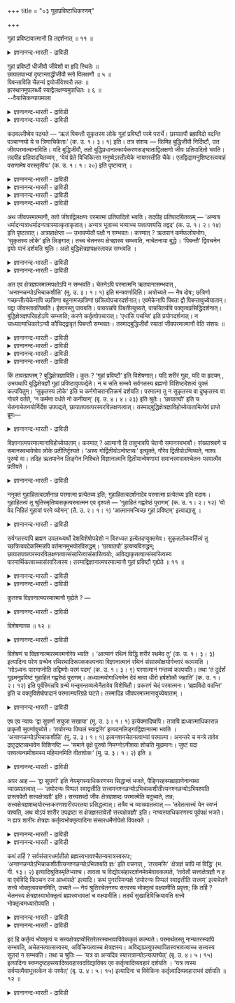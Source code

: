 +++
title = "०३ गुहाप्रविष्टाधिकरणम्"

+++

गुहां प्रविष्टावात्मानौ हि तद्दर्शनात् ॥ ११ ॥  
<details><summary>ज्ञानानन्द-भारती - द्राविडी</summary>

कुहाम् प्रविष्टावात्मानौ हि तत्तर्सनात् ॥ ११ ॥
</details>

गुहां प्रविष्टौ धीजीवौ जीवेशौ वा हृदि स्थितेः ॥  
छायातपाभ्यां दृष्टान्ताद्धीजीवौ स्तो विलक्षणौ ॥ ५ ॥  
पिबन्ताविति चैतन्यं द्वयोर्जीवेश्वरौ ततः ॥  
हृत्स्थानमुपलब्ध्यै स्याद्वैलक्षण्यमुपाधितः ॥ ६ ॥  
--वैयासिकन्यायमाला

<details><summary>ज्ञानानन्द-भारती - द्राविडी</summary>

(पुत्ति) कुहैयिल् पुगुन्दिरुप्पदु पुत्तियुम् जीवऩुमा? अल्लदु जीवऩुम् ईसुवरऩुमा? ह्रुदयत्तिल् इरुप्पदागच् चॊल्वदिऩालुम्, निऴल् वॆय्यिल् ऎऩ्ऱु तिरुष्टान्दम् सॊल्लियिरुप्पदिऩालुम्, ऒऩ्ऱुक्कॊऩ्ऱु (जडम् सैदऩ्यम् ऎऩ्ऱु) वेऱुबट्टुळ्ळ पुत्तियुम् जीवऩुमागत्ताऩ् इरुक्क वेण्डुम्।
</details>

<details><summary>ज्ञानानन्द-भारती - द्राविडी</summary>

अरुन्दुगिऱवर्गळ् ऎऩ्बदाल् इरुवरुक्कुम् अऱिवु इरुक्क वेण्डुम्। आगैयाल् इवरिरुवरुम् जीवऩुम् ईसुवर रुम् ताऩ्। ह्रुदयत्तिल् इरुत्तल् अऱिय वेण्डियदऱ् कागवागुम्। ऒरुवरुक्कॊरुवर् वेऱुबडुदल् उबादिगळिऩाल् इरुक्कक्कूडुम्।
</details>

कठवल्लीष्वेव पठ्यते — ‘ऋतं पिबन्तौ सुकृतस्य लोके गुहां प्रविष्टौ परमे परार्धे। छायातपौ ब्रह्मविदो वदन्ति पञ्चाग्नयो ये च त्रिणाचिकेताः’ (क. उ. १। ३। १) इति। तत्र संशयः — किमिह बुद्धिजीवौ निर्दिष्टौ, उत जीवपरमात्मानाविति। यदि बुद्धिजीवौ, ततो बुद्धिप्रधानात्कार्यकरणसङ्घाताद्विलक्षणो जीवः प्रतिपादितो भवति। तदपीह प्रतिपादयितव्यम् , ‘येयं प्रेते विचिकित्सा मनुष्येऽस्तीत्येके नायमस्तीति चैके। एतद्विद्यामनुशिष्टस्त्वयाहं वराणामेष वरस्तृतीयः’ (क. उ. १। १। २०) इति पृष्टत्वात् ।

<details><summary>ज्ञानानन्द-भारती - द्राविडी</summary>

ऎऩ्ऱ वाक्कियम् इन्द अदिगरणत्तिऱ्कु विषयम्। इङ्गु सरीरत्तिल् ह्रुदयत्तिल् कुहैयिल् पिरवेसित्तवर्गळाग इरुवर्गळ् कुऱिप्पिडप्पट्टुळ्ळऩर्। इवर्गळ् पुत्ति जीवर्गळा? जीवबरमात्माक्कळा ऎऩ्ऱु सन्देहम्। निऴलैयुम्, वॆय्यिलैयुम् तिरुष्टान्दमागक् कूऱियिरुप्पदाल् जडर्, सेदऩर् ऎऩ्ऱु माऱुबट्ट स्वबावमुळ्ळ । पुत्ति जीवर्गळैत्ताऩ् इम्मन्दिरम् कुऱिक्किऱदु। ऒरे मादिरि स्वबावमुळ्ळ सेदऩर्गळाऩ जीवेच्वरर्गळैयल्ल ऎऩ्ऱु पूर्वबक्षम्।
</details>

<details><summary>ज्ञानानन्द-भारती - द्राविडी</summary>

पिबन्तौ ऎऩ्ऱु सेदऩ तर्ममाऩबाऩम् सॊल्लि यिरुप्पदाल् सेदऩर्गळाऩ जीवेसुवरर्गळ् ताऩ् कुहैयिल् इरुप्पवर्गळ्। ऎङ्गुम् निऱैन्द ईसुवरऩै अऱिन्दु कॊळ्वदऱ्काग ह्रुदय स्ताऩम् सॊल्लप् पट्टदु। इरुवर्गळुम् सेदऩर्गळाऩालुम् उबादि मूलम् वैलक्षण्यमुम् उण्डु ऎऩ्ऱु सित्तान्दम्\]
</details>

<details><summary>ज्ञानानन्द-भारती - द्राविडी</summary>

कडवल्लिगळिलेये ‘अवसियम् एऱ्पडुम् कर्म पलऩै अऩुबविक्किऱवर्गळाग, ताऩ् सॆय्द कर्माविऩ् कार्यमाऩ तेहत्तिल् हिरुदयत्तिलुळ्ळ कुगैयिल् निऴलुम्, वॆय्यिलुम् पोल, इरुवर् पुगुन्दिरुक्किऱार्गळ् ऎऩ्ऱु पिरह्मत्तै अऱिन्दवर्गळुम्, ऎवर्गळ् नासिगेदाक्किऩियै मूऩ्ऱु तरम् सयऩम् सॆय्दवर्गळाय् ऐन्दु अक्ऩिगळुडऩिरुक्किऱार्गळो अवर्गळुम् सॊल्लुगिऱार्गळ्' (काडग १-३-१) ऎऩ्ऱु सॊल्लप्पट्टि रुक्किऱदु। इङ्गे कुऱिप्पिट्टिरुक्कुम् इरुवर् पुत्तियुम् जीवऩुमा, अल्लदु जीवऩुम् परमात्मावुमा, ऎऩ्ऱु अङ्गे सन्देहम्।
</details>

<details><summary>ज्ञानानन्द-भारती - द्राविडी</summary>

पुत्तियुम्, जीवऩुम् ऎऩ्ऱिरुन्दाल्, अप्पॊऴुदु पुत्तियै पिरदाऩमागवुडैय सरीर इन्दिरियङ्गळिऩ् कूट्टत्तिलिरुन्दु वेऱुबट्टदाग जीवऩ् पिरदिबादिक्कप् पट्टदाग आगुम्। अदुवुम् इङ्गे पिरदिबादिक्कप्पड वेण्डियदुदाऩ्, 'मऩुषियऩ् इऱन्दुविट्टाल् इवऩ् इरुक्किऱाऩ् ऎऩ्ऱु सिलर्, इवऩ् इल्लै ऎऩ्ऱु सिलर् ऎऩ्ऱु इन्द संसयम् ऎदुवो, अदै तङ्गळाल् सॊल्लप्पट्टु नाऩ् तॆरिन्दु कॊळ्ळवेण्डुम्। वरऩ्गळुक्कुळ् इदु मूऩ्ऱावदु वरऩ्' (काडग। १-१-२०) ऎऩ्ऱु केट्कप्पट्टिरुप्पदिऩाल्।
</details>

अथ जीवपरमात्मानौ, ततो जीवाद्विलक्षणः परमात्मा प्रतिपादितो भवति। तदपीह प्रतिपादयितव्यम् — ‘अन्यत्र धर्मादन्यत्राधर्मादन्यत्रास्मात्कृताकृतात्। अन्यत्र भूताच्च भव्याच्च यत्तत्पश्यसि तद्वद’ (क. उ. १। २। १४) इति पृष्टत्वात्। अत्राहाक्षेप्ता — उभावप्येतौ पक्षौ न सम्भवतः। कस्मात् ? ऋतपानं कर्मफलोपभोगः, ‘सुकृतस्य लोके’ इति लिङ्गात्। तच्च चेतनस्य क्षेत्रज्ञस्य सम्भवति, नाचेतनाया बुद्धेः। ‘पिबन्तौ’ द्विवचनेन द्वयोः पानं दर्शयति श्रुतिः। अतो बुद्धिक्षेत्रज्ञपक्षस्तावन्न सम्भवति ।

<details><summary>ज्ञानानन्द-भारती - द्राविडी</summary>

अल्लदु, जीवऩुम् परमात्मावुम् ऎऩ्ऱिरुन्दाल्, अप्पॊऴुदु जीवऩुक्कु वेऱायुळ्ळ परमात्मा पिरदिबादिक्कप्पट्टदाग आगुम्। अदुवुम् इङ्गे पिरदिबादिक्कप्पड वेण्डियदुदाऩ्, 'तर्मत्तिलिरुन्दु वेऱायुम्, अदर्मत्तिलिरुन्दु वेऱायुम् सॆय्यप्पट्टदु, सॆय्यप्पडाददु ऎऩ्ऱ इदिलिरुन्दु वेऱायुम्, उण्डाऩदिलिरुन्दुम् उण्डागप्पोवदिलिरुन्दुम् वेऱायुम्, ऎन्द अदैप् पार्क्किऱीरो, अदैच् चॊल्लुम्’ (काडग। १-२-१४) ऎऩ्ऱु केट्कप् पट्टिरुप्पदिऩाल्।
</details>

<details><summary>ज्ञानानन्द-भारती - द्राविडी</summary>

इङ्गे आक्षिेबिक्किऱवऩ् सॊल्गिऱाऩ्: इन्द इरण्डु पक्षङ्गळुमे सम्बविक्कादु। एऩ्? ‘रुदबाऩम्’ ऎऩ्बदु, ‘नऩ्गु सॆय्यप्पट्टदिऩ् कार्यमाऩ तेहत्तिल्’ ऎऩ्ऱ लिङ्गत्तिऩाल्, कर्मबलऩै अऩुबविप्पदु ऎऩ्ऱु आगिऱदु; अदु सेदऩऩाऩ क्षेत्तिरक्ञऩुक्कु (जीवऩुक्कु) सम्बविक्कुम्, असेदऩमाऩ पुत्तिक्कु सम्बविक्कादु। 'साप्पिडुगिऱ इरुवर्' ऎऩ्ऱु त्विवसऩत्तिऩाल् इरण्डु पेर्गळुक्कु साप्पिडुवदै सुरुदि काट्टुगिऱदु। आगैयिऩालुम् पुत्तियुम्, जीवऩुम् ऎऩ्ऱ पक्षम् सम्बविक्कादु।
</details>

अत एव क्षेत्रज्ञपरमात्मपक्षोऽपि न सम्भवति। चेतनेऽपि परमात्मनि ऋतपानासम्भवात् , ‘अनश्नन्नन्योऽभिचाकशीति’ (मु. उ. ३। १। १) इति मन्त्रवर्णादिति। अत्रोच्यते — नैष दोषः; छत्रिणो गच्छन्तीत्येकेनापि च्छत्रिणा बहूनामच्छत्रिणां छत्रित्वोपचारदर्शनात्। एवमेकेनापि पिबता द्वौ पिबन्तावुच्येयाताम्। यद्वा जीवस्तावत्पिबति। ईश्वरस्तु पाययति। पाययन्नपि पिबतीत्युच्यते, पाचयितर्यपि पक्तृत्वप्रसिद्धिदर्शनात्। बुद्धिक्षेत्रज्ञपरिग्रहोऽपि सम्भवति; करणे कर्तृत्वोपचारात्। ‘एधांसि पचन्ति’ इति प्रयोगदर्शनात्। न चाध्यात्माधिकारेऽन्यौ कौचिद्द्वावृतं पिबन्तौ सम्भवतः। तस्माद्बुद्धिजीवौ स्यातां जीवपरमात्मानौ वेति संशयः ॥

<details><summary>ज्ञानानन्द-भारती - द्राविडी</summary>

अदऩालेये जीवऩुम्, परमात्मावुम् ऎऩ्गिऱ पक्षमुम् सम्बविक्कादु, सेदऩऩायिरुन्द पोदिलुम् परमात्माविऩिडत्तिल् ‘रुदबाऩम्’ (कर्मबलऩै अऩुबविप्पदु) सम्बविक्काददिऩाल्, ‘साप्पिडामल् मऱ्ऱवर् पिरगासित्तुक् कॊण्डिरुक्किऱार्' ऎऩ्ऱ मन्दिर वर्णत्तिऩाल्, ऎऩ्ऱु
</details>

<details><summary>ज्ञानानन्द-भारती - द्राविडी</summary>

इङ्गु सॊल्गिऱोम्; इदु तोषमिल्लै। ऒरुवऩ् मात्तिरम् कुडैयुडऩिरुन्दालुम् कूड 'कुडैयुळ्ळवर्गळ् पोगिऱार्गळ्' ऎऩ्ऱु पलर्गळुक्कु कुडैयुळ्ळ तऩ्मै उबसारमाग काणुवदाल्, अव्विदमे ऒरुवर् साप्पिट्टालुम्गूड इरुवरुम् साप्पिट्टदाग सॊल्लप्पडलाम्। अल्लदु जीवऩ् साप्पिडुगिऱाऩ्। ईसुवरऩो साप्पिडुम्बडिच् चॆय्गिऱाऩ्। साप्पिडच् चॆय्गिऱवऩुम्गूड साप्पिडुगिऱाऩ् ऎऩ्ऱु सॊल्लप् पडुवाऩ्। पागम् (समैयल्) सॆय्विप्पवऩिडत्तिलुम् पागम् सॆय्गिऱवऩ् ऎऩ्ऱ पिरसित्ति काणुवदाल्।
</details>

<details><summary>ज्ञानानन्द-भारती - द्राविडी</summary>

पुत्तियैयुम्, जीवऩैयुम् ऎडुत्तुक्कॊळ्वदुम् सम्बविक्कुम्, करुवियिऩिडत्तिल् सॆय्युम् तऩ्मैक्कु उबसारमाय् पिरयोगमिरुप्पदिऩाल्, विऱगु पागम् सॆय्गिऱदु ऎऩ्ऱु पिरयोगम् काणुवदाल्।
</details>

<details><summary>ज्ञानानन्द-भारती - द्राविडी</summary>

अत्यात्मत्तैच् चॊल्लुम् पिरगरणत्तिल् कर्मबलऩै साप्पिडुगिऱवर्गळाग वेऱु इरण्डु यारुम् सम्बविक्कादु आगैयाल् पुत्तियुम्, जीवऩुम् इरुक्कलाम्, अल्लदु जीवऩुम् परमात्मावुम् इरुक्कलाम् ऎऩ्बदिऩाल् सन्देहम्।
</details>

किं तावत्प्राप्तम् ? बुद्धिक्षेत्रज्ञाविति। कुतः ? ‘गुहां प्रविष्टौ’ इति विशेषणात्। यदि शरीरं गुहा, यदि वा हृदयम् , उभयथापि बुद्धिक्षेत्रज्ञौ गुहां प्रविष्टावुपपद्येते। न च सति सम्भवे सर्वगतस्य ब्रह्मणो विशिष्टदेशत्वं युक्तं कल्पयितुम्। ‘सुकृतस्य लोके’ इति च कर्मगोचरानतिक्रमं दर्शयति। परमात्मा तु न सुकृतस्य वा दुष्कृतस्य वा गोचरे वर्तते, ‘न कर्मणा वर्धते नो कनीयान्’ (बृ. उ. ४। ४। २३) इति श्रुतेः। ‘छायातपौ’ इति च चेतनाचेतनयोर्निर्देश उपपद्यते, छायातपवत्परस्परविलक्षणत्वात्। तस्माद्बुद्धिक्षेत्रज्ञाविहोच्येयातामित्येवं प्राप्ते ब्रूमः—

<details><summary>ज्ञानानन्द-भारती - द्राविडी</summary>

पूर्वबक्षम्: ऎदु न्यायम्? पुत्तियुम्, जीवऩुम् ऎऩ्ऱु, एऩ्? "कुगैयिल् पुगुन्दिरुप्पवर्गळ्" ऎऩ्ऱु कुऱिप्पिट्टिरुक्किऱबडियाल्, कुहै ऎऩ्बदु सरीरमाऩालुम् अल्लदु ह्रुदयमाऩालुम्, इरण्डु मुऱैयिलुम् पुत्तियुम् जीवऩुम् कुहैयिल् पुगुन्दिरुप्पवर्गळ् ऎऩ्बदु पॊरुन्दुम्। इदु सम्बविक्कुम्बोदु, ऎङ्गुमुळ्ळ पिरह्मत्तिऱ्कु कुऱिप्पिट्ट तेसमुळ्ळदाऩ तऩ्मैयै कल्बिप्पदु युक्तमिल्लै। "नऩ्गु सॆय्यप्पट्टदिऩ् कार्यमाऩ तेहत्तिल्” ऎऩ्ऱु कर्माविऱ्कु उळ्बट्टु मीऱामल् इरुप्पदैक् काट्टुगिऱदु। परमात्मावो नल्लदाग सॆय्यप्पट्टदऱ्को कॆडुदलाय् सॆय्यप् पट्टदऱ्को उळ्बट्टत्तिल् इरुप्पदिल्लै, “कर्माविऩाल् विरुत्तियडैवदिल्लै। कुऱैन्दवऩाग आवदुमिल्लै” ऎऩ्ऱु सुरुदियिऩाल्। मेलुम्, "निऴल् वॆय्यिल्" ऎऩ्बदिऩाल् सेदऩत्तैयुम् असेदऩत् तैयुम् कुऱिप्पिडुवदु पॊरुन्दुम्, निऴलैयुम्, वॆय्यिलैयुम् पोल, ऒऩ्ऱुक्कॊऩ्ऱु माऱुबट्टि रुप्पदाल्, आगैयाल् पुत्तियुम् जीवऩुम् इङ्गे सॊल्लप्पडुगिऱार्गळ् ऎऩ्ऱु।
</details>

विज्ञानात्मपरमात्मानाविहोच्येयाताम्। कस्मात् ? आत्मानौ हि तावुभावपि चेतनौ समानस्वभावौ। संख्याश्रवणे च समानस्वभावेष्वेव लोके प्रतीतिर्दृश्यते। ‘अस्य गोर्द्वितीयोऽन्वेष्टव्यः’ इत्युक्ते, गौरेव द्वितीयोऽन्विष्यते, नाश्वः पुरुषो वा। तदिह ऋतपानेन लिङ्गेन निश्चिते विज्ञानात्मनि द्वितीयान्वेषणायां समानस्वभावश्चेतनः परमात्मैव प्रतीयते ।

<details><summary>ज्ञानानन्द-भारती - द्राविडी</summary>

सित्तान्दम्: इव्विदम् एऱ्पडुम्बोदु सॊल्गि ऱोम्; विक्ञाऩात्मा (जीवऩ्) परमात्मा ऎऩ्ऱ इरुवर् इङ्गे सॊल्लप्पडुगिऱार्गळ्। ऎऩ्ऩ कारणत्तिऩाल्? अव्विरुवर्गळुम् ‘आत्माक्कळ्’ सेदऩर्गळ्, समाऩमाऩ स्वबावमुळ्ळवर्गळ्, अल्लवा? ऎण्णिक्कैयैक् केट्टदुम् समाऩमाऩ स्वबावमुळ्ळवैगळ् विषयमागवे उलगत्तिल् अऱिवदु काणप्पडुगिऱदु। ‘इन्दप् पसुमाट्टिऱ्कु इरण्डावदु तेडप्पडवेण्डुम्' ऎऩ्ऱु सॊऩ्ऩाल्, इरण्डावदाग पसुमाडुदाऩ् तेडप्पडुम्। कुदिरैयो, मऩिदऩो अल्ल। अदिऩाल् इङ्गे कर्मबलऩै साप्पिडुगिऱदॆऩ्ऱ लिङ्गत्तिऩाल् ऒऩ्ऱु विक्ञाऩात्मावॆऩ्ऱु निच्चयिक्कप्पडुवदाल्, इरण्डावदै तेडुम्बोदु समाऩमाऩ स्वबावत् तैयुडैय सेदऩऩाऩ परमात्मादाऩ् अऱियप्पडुम्।
</details>

ननूक्तं गुहाहितत्वदर्शनान्न परमात्मा प्रत्येतव्य इति; गुहाहितत्वदर्शनादेव परमात्मा प्रत्येतव्य इति वदामः। गुहाहितत्वं तु श्रुतिस्मृतिष्वसकृत्परमात्मन एव दृश्यते — ‘गुहाहितं गह्वरेष्ठं पुराणम्’ (क. उ. १। २। १२) ‘यो वेद निहितं गुहायां परमे व्योमन्’ (तै. उ. २। १। १) ‘आत्मानमन्विच्छ गुहां प्रविष्टम्’ इत्याद्यासु ।

<details><summary>ज्ञानानन्द-भारती - द्राविडी</summary>

कुगैयिल् इरुप्पदु ऎऩ काणुवदाल् परमात्मा ऎऩ्ऱु अऱियक्कूडादु ऎऩ्ऱु सॊल्लप्पट्टदेयॆऩ् ऱाल्, कुहैयिल् इरुप्पदु ऎऩ काणुवदिऩालेये परमात्मा ऎऩ्ऱु अऱिय वेण्डुम् ऎऩ्ऱु सॊल्गिऱोम्। कुहैयिल् इरुप्पदु ऎऩ्बदो परमात्मावुक्कुत्ताऩ् सुरुदिस्मिरुदिगळिल् पलदडवै काणप्पडुगिऱदु। ‘कुहैयिल् इरुप्पवराय् मिगवुम् ऒळिन्दिरुप्पवराय् पुराणराय्' (काडग १-२-१२), 'ऎवर् कुहैयिल् उत्तममाऩ आगासत्तिल् इरुप्पवरै अऱिगिऱारो' (तैत्तिरीय २−१) 'कुहैयिल् पुगुन्दिरुक्कुम् आत्मावै तेडियडै' ऎऩ्बदु मुदलियवैगळिल्।
</details>

सर्वगतस्यापि ब्रह्मण उपलब्ध्यर्थो देशविशेषोपदेशो न विरुध्यत इत्येतदप्युक्तमेव। सुकृतलोकवर्तित्वं तु च्छत्रित्ववदेकस्मिन्नपि वर्तमानमुभयोरविरुद्धम्। ‘छायातपौ’ इत्यप्यविरुद्धम्; छायातपवत्परस्परविलक्षणत्वात्संसारित्वासंसारित्वयोः, अविद्याकृतत्वात्संसारित्वस्य पारमार्थिकत्वाच्चासंसारित्वस्य। तस्माद्विज्ञानात्मपरमात्मानौ गुहां प्रविष्टौ गृह्येते ॥ ११ ॥

<details><summary>ज्ञानानन्द-भारती - द्राविडी</summary>

ऎङ्गुमुळ्ळ पिरह्मत्तिऱ्कुम् अऱिय वेण्डिय तऱ्काग कुऱिप्पिट्ट इडत्तै उबदेसिप्पदु विरुत्त मिल्लै ऎऩ्गिऱ इदुवुम् सॊल्लप्पट्टदे। नऩ्गु सॆय्यप्पट्ट कर्माविऩ् पलऩागिय लोगत्तिल् (सरीरत्तिल्) इरुप्पदुम्, कुडैबिडिक्कुम् तऩ्मैबोल, ऒरुवरिडत्तिल् इरुप्पदु इरुवरुक्कुम् सॊल्लप् पडुवदु विरुत्तमिल्लै। निऴल्, वॆय्यिल् ऎऩ्बदुम् विरुत्तमिल्लै। संसारित् तऩ्मैयुम् संसारि यिल्लाद तऩ्मैयुम्, निऴल्, वॆय्यिल् पोल, ऒऩ्ऱुक् कॊऩ्ऱु वेऱुबट्टिरुप्पदाल्; संसारित्तऩ्मै अवित्तैयिऩाल् एऱ्पट्टदिऩालुम् संसारियिल्लात् तऩ्मै वास्तवमायुळ्ळदिऩालुम्।
</details>

<details><summary>ज्ञानानन्द-भारती - द्राविडी</summary>

आगैयाल् विक्ञाऩात्मावुम् परमात्मावुम् ताऩ् कुहैयिल् पुगुन्दिरुप्पवर्गळॆऩ्ऱु अऱियप्पडुगिऱदु।
</details>

कुतश्च विज्ञानात्मपरमात्मानौ गृह्येते ? —

<details><summary>ज्ञानानन्द-भारती - द्राविडी</summary>

विक्ञाऩात्मावुम् परमात्मावुम् ताऩ् ऎऩ्ऱु वेऱु ऎन्दक् कारणत्तिऩाल् अऱियप्पडुगिऱदु?-
</details>

विशेषणाच्च ॥ १२ ॥  
<details><summary>ज्ञानानन्द-भारती - द्राविडी</summary>

विसे षणाच्च ॥ १२ ॥
</details>

विशेषणं च विज्ञानात्मपरमात्मनोरेव भवति । ‘आत्मानं रथिनं विद्धि शरीरं रथमेव तु’ (क. उ. १। ३। ३) इत्यादिना परेण ग्रन्थेन रथिरथादिरूपककल्पनया विज्ञानात्मानं रथिनं संसारमोक्षयोर्गन्तारं कल्पयति । ‘सोऽध्वनः पारमाप्नोति तद्विष्णोः परमं पदम्’ (क. उ. १। ३। ९) परमात्मानं गन्तव्यं कल्पयति। तथा ‘तं दुर्दर्शं गूढमनुप्रविष्टं गुहाहितं गह्वरेष्ठं पुराणम्। अध्यात्मयोगाधिगमेन देवं मत्वा धीरो हर्षशोकौ जहाति’ (क. उ. १। २। १२) इति पूर्वस्मिन्नपि ग्रन्थे मन्तृमन्तव्यत्वेनैतावेव विशेषितौ। प्रकरणं चेदं परमात्मनः। ‘ब्रह्मविदो वदन्ति’ इति च वक्तृविशेषोपादानं परमात्मपरिग्रहे घटते। तस्मादिह जीवपरमात्मानावुच्येयाताम् ।

<details><summary>ज्ञानानन्द-भारती - द्राविडी</summary>

विसे षणमुम्, विक्ञाऩात्मा परमात्मा इवर्गळुक्कुत् ताऩ् इरुक्किऱदु। ‘आत्मावै रदस्वामियागवुम् सरीरत्तै रदमागवुमे अऱिन्दुगॊळ्' (काडग १-३-३) ऎऩ्बदु मुदलिय मेलुळ्ळ किरन्दत्तिऩाल् रदस्वामि रदम् मुदलाऩ रूबगङ्गळैक् कल्बिप्पदिऩाल्, रदस्वामियाऩ विक्ञाऩात्मावै संसारम् मोक्षम् इवैगळिल् पोगिऱवऩाग कल्बिक्किऱदु। ‘अवऩ् वऴियिऩुडैय ऎल्लैयै अडैगिऱाऩ्; अदु विष्णुविऩ् (वियाबगमाऩ पिरह्मत्तिऩ्) उत्तममाऩ स्ताऩम्' (काडग। १-३-९) ऎऩ्ऱु परमात्मावै अडैयप्पड वेण्डियवरागवुम् कल्बिक्किऱदु। अप्पडिये मुऩ्ऩुळ्ळ किरन्दत्तिलुम् ‘सुलबमाय् पार्क्क मुडियाददाय्, मऱैन्दुळ्ळदाय्, उळ्ळेनुऴैन्ददाय्, कुहैयिलिरुप्पदाय्, आऴत्तिल् इरुप्पदाय्, पुराणमाय्, इरुक्कुम् तेवऩै (स्वयम् पिरगास वस्तुवै) अत्यात्मयोगत्तिऩाल् (आत्माविल् सित्तत्तै निऱुत्तुवदाल्) एऱ्पडुम् अऱिविऩाल् अऱिन्दु तीरऩाय् (सुत्तमाऩ पुत्तियुळ्ळवऩाय्) इरुप्पवऩ् हर्षत् तैयुम्, सोगत्तैयुम् विट्टुविडुवाऩ्' (काडग। १-२-१२) ऎऩ्ऱु अऱिगिऱवऩागवुम्, अऱियप्पडुवदागवुम् इन्द इरण्डु आत्माक्कळे कुऱिप्पिडप्पट्टिरुक्किऱार्गळ्। इन्द पिरगरणमुम्, परमात्मावैच् चेर्न्ददु ‘पिरह्मत्तै अऱिन्दवर्गळ् सॊल्लुगिऱार्गळ्' ऎऩ्ऱु सॊल्लुगिऱवर्गळिऩ् विसेषत्तैक् काट्टुवदुम् परमात्मावै ऎडुत्तुक्कॊण्डाल् ताऩ् पॊरुत्त मागुम्। आगैयाल् इङ्गे जीवऩुम् परमात्मावुमे सॊल्लप्पडुगिऱार्गळ्।
</details>

एष एव न्यायः ‘द्वा सुपर्णा सयुजा सखाया’ (मु. उ. ३। १। १) इत्येवमादिष्वपि। तत्रापि ह्यध्यात्माधिकारान्न प्राकृतौ सुपर्णावुच्येते। ‘तयोरन्यः पिप्पलं स्वाद्वत्ति’ इत्यदनलिङ्गाद्विज्ञानात्मा भवति । ‘अनश्नन्नन्योऽभिचाकशीति’ (मु. उ. ३। १। १) इत्यनशनचेतनत्वाभ्यां परमात्मा। अनन्तरे च मन्त्रे तावेव द्रष्टृद्रष्टव्यभावेन विशिनष्टि — ‘समाने वृक्षे पुरुषो निमग्नोऽनीशया शोचति मुह्यमानः। जुष्टं यदा पश्यत्यन्यमीशमस्य महिमानमिति वीतशोकः’ (मु. उ. ३। १। २) इति ॥

<details><summary>ज्ञानानन्द-भारती - द्राविडी</summary>

इदे न्यायम्दाऩ् "कूडवे सेर्न्दु इरुक्कुम् नण्बर्गळाऩ इरण्डु करुडर्गळ्" (मुण्डग ३-१-१) ऎऩ्बदु मुदलिय इडङ्गळिलुम्, अङ्गेयुम् अत्यात्म पिरगरणमाऩदिऩाल् सादारण करुडर्गळ् सॊल्लप् पडविल्लै। “अवैगळिल् ऒऩ्ऱु कर्म पलऩै नऩ्गु साप्पिडुगिऱदु” ऎऩ्ऱु साप्पिडुवदाऩ लिङ्गत्तिऩाल् विक्ञाऩात्मावाग आगिऱदु। "मऱ्ऱवर् साप्पिडामल् पिरगासित्तुक्कॊण्डिरुक्किऱार्" ऎऩ्ऱु साप्पिडाद तिऩालुम् अऱिवुळ्ळदिऩालुम् परमात्मावाग आगिऱदु। अडुत्त मन्दिरत्तिलुम् अव्विरुवर्गळैये पार्क्किऱ वऩागवुम् पार्क्कप्पडुवदागवुम् उळ्ळ तऩ्मैयुडऩ् वित्तियासत्तै काट्टुगिऱदु। "ऒरे मरत्तिल् आळुम् तऩ्मैयिल्लाददिऩाल् मूऴ्गिऩवऩाय् मोहमडैन् दवऩाय् पुरुषऩ् तुक्कमडैगिऱाऩ्। ऎप्पॊऴुदु सेविक्कप्पडुबवराय् आळुबवराय् उळ्ळ मऱ्ऱवरैप् पार्क्किऱाऩो अप्पॊऴुदु इवरुडैय महिमैयै अडैगिऱाऩ् तुक्कम् विलगिऩवऩाग आगिऱाऩ्” (मुण्डग ३-१-२) ऎऩ्ऱु।
</details>

अपर आह — ‘द्वा सुपर्णा’ इति नेयमृगस्याधिकरणस्य सिद्धान्तं भजते, पैङ्गिरहस्यब्राह्मणेनान्यथा व्याख्यातत्वात् — ‘तयोरन्यः पिप्पलं स्वाद्वत्तीति सत्त्वमनश्नन्नन्योऽभिचाकशीतीत्यनश्नन्नन्योऽभिपश्यति ज्ञस्तावेतौ सत्त्वक्षेत्रज्ञौ’ इति। सत्त्वशब्दो जीवः क्षेत्रज्ञशब्दः परमात्मेति यदुच्यते, तन्न; सत्त्वक्षेत्रज्ञशब्दयोरन्तःकरणशारीरपरतया प्रसिद्धत्वात्। तत्रैव च व्याख्यातत्वात् — ‘तदेतत्सत्त्वं येन स्वप्नं पश्यति, अथ योऽयं शारीर उपद्रष्टा स क्षेत्रज्ञस्तावेतौ सत्त्वक्षेत्रज्ञौ’ इति। नाप्यस्याधिकरणस्य पूर्वपक्षं भजते। न ह्यत्र शारीरः क्षेत्रज्ञः कर्तृत्वभोक्तृत्वादिना संसारधर्मेणोपेतो विवक्ष्यते ।

<details><summary>ज्ञानानन्द-भारती - द्राविडी</summary>

वेऱॊरुवर् सॊल्गिऱार्- ‘इरण्डु करुडर्गळ्' ऎऩ्ऱ इन्द रुक् इन्द अदिगरणत्तिऩुडैय सित्तान् दत्तै तऴुविऩदाग इल्लै। पैङ्गिरहस्य पिराह्मणत्तिऩाल् वेऱु विदमाग वियाक्याऩम् सॆय्यप्पट्टिरुक्किऱबडियाल्, 'अवै इरण्डिल् ऒऩ्ऱु कर्म पलऩै नऩ्गु साप्पिडुगिऱदु ऎऩ्बदु सत्वम् (पुत्ति); मऱ्ऱॊऩ्ऱु साप्पिडामल् पिरगासिक्किऱदु ऎऩ्बदु ञऩ् (जीवऩ्) अवै इन्द सत्वमुम् (पुत्तियुम्) क्षेत्तिरक्ञऩुम् (जीवऩुम्)' ऎऩ्ऱु; सत्वम् ऎऩ्ऱ सप्तत्ताल् जीवऩुम्, क्षेत्रक्ञऩ् ऎऩ्ऱ सप्तत्ताल् परमात्मावुम् कुऱिक्कप्पडुगिऱदु ऎऩ्ऱु ऎदु सॊल्लप् पडुगिऱदो, अदु सरियल्ल, सत्व सप्तमुम् क्षेत्तिरक् ञसप्तमुम् अन्द:करणत्तिलुम् (पुत्तियिलुम्) सारीरऩिडत् तिलुम् (जीवऩिडत्तिलुम्) तात्पर्यमुळ्ळदाग पिरसित्तमा ऩदिऩाल् मेलुम् अङ्गेये ‘ऎदऩाल् स्वप्ऩत्तैप् पार्क्किऱाऩो अदु इन्द सत्वम्, ऎन्द इदु सरीरत्तिल् इरुन्दु कॊण्डु पार्त्तुक् कॊण्डिरुक् किऱदो अदु क्षेत्तिरक्ञऩ्; अवै इन्द सत्वमुम् क्षेत्तिरक् ञऩुम् ऎऩ्ऱु वियाक्याऩम् सॆय्यप्पट्टिरुप्पदाल्।
</details>

<details><summary>ज्ञानानन्द-भारती - द्राविडी</summary>

इन्द अदिगरणत्तिऱ्कु पूर्वबक्षमागवुम् अदु आगादु। अङ्गे कर्त्तात्तऩ्मै पोक्तात्तऩ्मै मुदलिय संसार तर्मत्तिऩुडऩ् कूडिय सारीरऩाऩ क्षेत्तिरक्ञऩ् इङ्गु सॊल्ल उत्तेसिक्कप्पडविल्लै।
</details>

कथं तर्हि ? सर्वसंसारधर्मातीतो ब्रह्मस्वभावश्चैतन्यमात्रस्वरूपः; ‘अनश्नन्नन्योऽभिचाकशीतीत्यनश्नन्नन्योऽभिपश्यति ज्ञः’ इति वचनात् , ‘तत्त्वमसि’ ‘क्षेत्रज्ञं चापि मां विद्धि’ (भ. गी. १३। २) इत्यादिश्रुतिस्मृतिभ्यश्च। तावता च विद्योपसंहारदर्शनमेवमेवावकल्पते, ‘तावेतौ सत्त्वक्षेत्रज्ञौ न ह वा एवंविदि किञ्चन रज आध्वंसते’ इत्यादि। कथं पुनरस्मिन्पक्षे ‘तयोरन्यः पिप्पलं स्वाद्वत्तीति सत्त्वम्’ इत्यचेतने सत्त्वे भोक्तृत्ववचनमिति, उच्यते — नेयं श्रुतिरचेतनस्य सत्त्वस्य भोक्तृत्वं वक्ष्यामीति प्रवृत्ता; किं तर्हि ? चेतनस्य क्षेत्रज्ञस्याभोक्तृत्वं ब्रह्मस्वभावतां च वक्ष्यामीति। तदर्थं सुखादिविक्रियावति सत्त्वे भोक्तृत्वमध्यारोपयति ।

<details><summary>ज्ञानानन्द-भारती - द्राविडी</summary>

अप्पडियाऩाल् ऎप्पडि? ऎल्ला संसार तर्मङ्गळुक्कुम् मेल् पोऩदाय्, पिरह्म स्वरूबमाय्, सैदऩ्य मात्तिरत्तै स्वरूबमायुडैयदाय् (सॊल्ल उत्तेसम्), 'साप्पिडामल् मऱ्ऱवर् पिरगासित्तुक् कॊण्डिरुक्किऱार् ऎऩ्बदु साप्पिडामल् मऱ्ऱवर् ञराग (अऱिवु स्वरूबराग) पार्त्तुक्कॊण्डिरुक्किऱार्' ऎऩ्ऱ वसऩत्तिऩाल्। 'अदु नी' 'क्षेषत्तिरक्ञऩैयुम् नाऩाग अऱि' (कीदै १३-२) ऎऩ्बदु मुदलिय सुरुदि स्मिरुदि कळिलिरुन्दुम् ‘अवै इन्द सत्वमुम् क्षेत्तिरक्ञऩुम्। इव्विदम् अऱिगिऱवऩिडत्तिल् ऎन्द अऴुक्कुम् ऒट्टुव तिल्लै' ऎऩ्बदु मुदलिय इत्तुडऩ् वित्यैयै मुडित्तु विडुवदुम् इव्विदमिरुन्दाल्दाऩ् न्यायमागुम्।
</details>

<details><summary>ज्ञानानन्द-भारती - द्राविडी</summary>

इन्द पक्षत्तिल् 'अवर्गळुक्कुळ् ऒरुवऩ् कर्मबलऩै नऩ्गु साप्पिडुगिऱाऩ् ऎऩ्बदु सत्वम्' ऎऩ्ऱु असेदऩमाऩ सत्वत्तिल् साप्पिडुगिऱवऩ् ऎऩ्ऱ तऩ्मैयै सॊऩ्ऩदु ऎप्पडि? सॊल्लुगिऱोम्। इन्द सुरुदि असेदऩमाऩ सत्वत्तिऱ्कु साप्पिडुगिऱवऩ् ऎऩ्ऱ तऩ्मैयैच् चॊल्लुगिऱेऩ् ऎऩ्ऱु पिरविरुत् तिक्कविल्लै। अप्पडियाऩाल् ऎप्पडि? सेदऩऩायुळ्ळ क्षेत्तिरक्ञऩुक्कु पोक्तावॆऩ्ऱ तऩ्मैयिल्लै ऎऩ्बदैयुम् पिरह्म स्वबावमागवे इरुक्कुम् तऩ्मै यैयुम् सॊल्लुगिऱेऩ् ऎऩ्ऱु (पिरविरुत्तित्तिरुक् किऱदु)। अदऱ्काग सुगम् मुदलाऩ विगारङ्गळैयुडैय सत्वत्तिऩिडत्तिल् पोक्ता ऎऩ्ऱ तऩ्मैयै आरोबणम् सॆय्गिऱदु (एऱ्ऱि वैक्किऱदु)।
</details>

इदं हि कर्तृत्वं भोक्तृत्वं च सत्त्वक्षेत्रज्ञयोरितरेतरस्वभावाविवेककृतं कल्प्यते। परमार्थतस्तु नान्यतरस्यापि सम्भवति, अचेतनत्वात्सत्त्वस्य, अविक्रियत्वाच्च क्षेत्रज्ञस्य। अविद्याप्रत्युपस्थापितस्वभावत्वाच्च सत्त्वस्य सुतरां न सम्भवति। तथा च श्रुतिः — ‘यत्र वा अन्यदिव स्यात्तत्रान्योऽन्यत्पश्येत्’ (बृ. उ. ४। ५। १५) इत्यादिना स्वप्नदृष्टहस्त्यादिव्यवहारवदविद्याविषय एव कर्तृत्वादिव्यवहारं दर्शयति । ‘यत्र त्वस्य सर्वमात्मैवाभूत्तत्केन कं पश्येत्’ (बृ. उ. ४। ५। १५) इत्यादिना च विवेकिनः कर्तृत्वादिव्यवहाराभवं दर्शयति ॥ १२ ॥

<details><summary>ज्ञानानन्द-भारती - द्राविडी</summary>

इन्द कर्त्ता ऎऩ्ऱ तऩ्मैयुम् पोक्ता ऎऩ्ऱ तऩ्मैयुम् सत्वत्तिऩुडैयवुम् क्षेत्तिरक्ञऩु टैयवुम् ऒऩ्ऱुक्कॊऩ्ऱु स्वबावत्तैप् पिरित्तऱिया तदिऩाल् एऱ्पट्टु कल्बिक्कप्पडुगिऱदु। वास्तवत्तिलो इव्विरण्डिल् ऎदऱ्कुम् सम्बविक्कादु; असेदऩ माऩदिऩाल् सत्वत्तिऱ्कु, विगारमऱ्ऱदिऩाल् क्षेत्तिरक्ञऩुक्कु (सम्बविक्कादु) अवित्यैयिऩाल् एऱ्पडुत्तप्पट्ट स्वबावमुळ्ळदाल् सत्वत्तिऱ्कु कॊञ्जमेऩुम् सम्बविक्कादु। अप्पडिये सुरुदियुम् 'ऎङ्गे वेऱुबोलिरुक्कुमो अङ्गे ऒरुवऩ् मऱ्ऱदै पार्क्कलाम्' ऎऩ्बदु मुदलाऩदिऩाल्, स्वप्ऩत्तिल् काणप्पट्ट याऩै मुदलाऩ व्यवहारङ्गळैप् पोल, अवित्यै विषयत्तिल् ताऩ् सॆय्गिऱवऩ् ऎऩ्ऱ तऩ्मै मुदलिय व्यवहारम् ऎऩ्ऱु काट्टुगिऱदु। 'ऎङ्गे इवऩुक्कु ऎल्लाम् आत्मावागवे इरुक्कुमो अङ्गे ऎदिऩाल् ऎदै पार्प्पाऩ्' (पिरुहत् ४-५-१५) ऎऩ्बदु मुदलाऩदिऩाल् पगुत्तऱिवु उळ्ळवऩुक्कु सॆय्गिऱवऩ् ऎऩ्ऱ तऩ्मै मुदलिय व्यवहारम् किडैयादॆऩ् पदैयुम् काट्टुगिऱदु।
</details>

